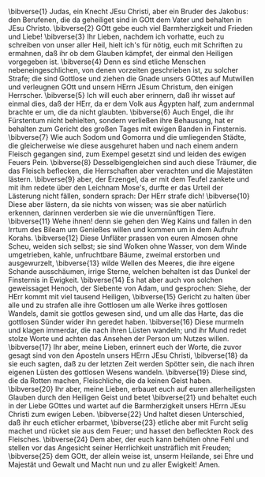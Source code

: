 \bibverse{1} Judas, ein Knecht JEsu Christi, aber ein Bruder des Jakobus: den Berufenen, die da geheiliget sind in GOtt dem Vater und behalten in JEsu Christo. \bibverse{2} GOtt gebe euch viel Barmherzigkeit und Frieden und Liebe! \bibverse{3} Ihr Lieben, nachdem ich vorhatte, euch zu schreiben von unser aller Heil, hielt ich's für nötig, euch mit Schriften zu ermahnen, daß ihr ob dem Glauben kämpfet, der einmal den Heiligen vorgegeben ist. \bibverse{4} Denn es sind etliche Menschen nebeneingeschlichen, von denen vorzeiten geschrieben ist, zu solcher Strafe; die sind Gottlose und ziehen die Gnade unsers GOttes auf Mutwillen und verleugnen GOtt und unsern HErrn JEsum Christum, den einigen Herrscher. \bibverse{5} Ich will euch aber erinnern, daß ihr wisset auf einmal dies, daß der HErr, da er dem Volk aus Ägypten half, zum andernmal brachte er um, die da nicht glaubten. \bibverse{6} Auch Engel, die ihr Fürstentum nicht behielten, sondern verließen ihre Behausung, hat er behalten zum Gericht des großen Tages mit ewigen Banden in Finsternis. \bibverse{7} Wie auch Sodom und Gomorra und die umliegenden Städte, die gleicherweise wie diese ausgehuret haben und nach einem andern Fleisch gegangen sind, zum Exempel gesetzt sind und leiden des ewigen Feuers Pein. \bibverse{8} Desselbigengleichen sind auch diese Träumer, die das Fleisch beflecken, die Herrschaften aber verachten und die Majestäten lästern. \bibverse{9} aber, der Erzengel, da er mit dem Teufel zankete und mit ihm redete über den Leichnam Mose's, durfte er das Urteil der Lästerung nicht fällen, sondern sprach: Der HErr strafe dich! \bibverse{10} Diese aber lästern, da sie nichts von wissen; was sie aber natürlich erkennen, darinnen verderben sie wie die unvernünftigen Tiere. \bibverse{11} Wehe ihnen! denn sie gehen den Weg Kains und fallen in den Irrtum des Bileam um Genießes willen und kommen um in dem Aufruhr Korahs. \bibverse{12} Diese Unfläter prassen von euren Almosen ohne Scheu, weiden sich selbst; sie sind Wolken ohne Wasser, von dem Winde umgetrieben, kahle, unfruchtbare Bäume, zweimal erstorben und ausgewurzelt, \bibverse{13} wilde Wellen des Meeres, die ihre eigene Schande ausschäumen, irrige Sterne, welchen behalten ist das Dunkel der Finsternis in Ewigkeit. \bibverse{14} Es hat aber auch von solchen geweissaget Henoch, der Siebente von Adam, und gesprochen: Siehe, der HErr kommt mit viel tausend Heiligen, \bibverse{15} Gericht zu halten über alle und zu strafen alle ihre Gottlosen um alle Werke ihres gottlosen Wandels, damit sie gottlos gewesen sind, und um alle das Harte, das die gottlosen Sünder wider ihn geredet haben. \bibverse{16} Diese murmeln und klagen immerdar, die nach ihren Lüsten wandeln; und ihr Mund redet stolze Worte und achten das Ansehen der Person um Nutzes willen. \bibverse{17} Ihr aber, meine Lieben, erinnert euch der Worte, die zuvor gesagt sind von den Aposteln unsers HErrn JEsu Christi, \bibverse{18} da sie euch sagten, daß zu der letzten Zeit werden Spötter sein, die nach ihren eigenen Lüsten des gottlosen Wesens wandeln. \bibverse{19} Diese sind, die da Rotten machen, Fleischliche, die da keinen Geist haben. \bibverse{20} Ihr aber, meine Lieben, erbauet euch auf euren allerheiligsten Glauben durch den Heiligen Geist und betet \bibverse{21} und behaltet euch in der Liebe GOttes und wartet auf die Barmherzigkeit unsers HErrn JEsu Christi zum ewigen Leben. \bibverse{22} Und haltet diesen Unterschied, daß ihr euch etlicher erbarmet, \bibverse{23} etliche aber mit Furcht selig machet und rücket sie aus dem Feuer; und hasset den befleckten Rock des Fleisches. \bibverse{24} Dem aber, der euch kann behüten ohne Fehl und stellen vor das Angesicht seiner Herrlichkeit unsträflich mit Freuden; \bibverse{25} dem GOtt, der allein weise ist, unserm Heilande, sei Ehre und Majestät und Gewalt und Macht nun und zu aller Ewigkeit! Amen.